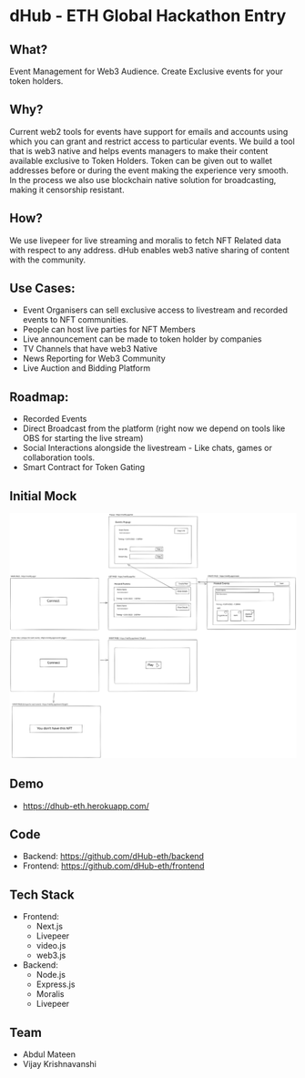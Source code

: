 # dHub - ETH Global Hackathon Entry

## What?

Event Management for Web3 Audience. Create Exclusive events for your token holders. 

## Why? 

Current web2 tools for events have support for emails and accounts using which you can grant and restrict access to particular events. We build a tool that is web3 native and helps events managers to make their content available exclusive to Token Holders. Token can be given out to wallet addresses before or during the event making the experience very smooth.
In the process we also use blockchain native solution for broadcasting, making it censorship resistant. 

## How?

We use livepeer for live streaming and moralis to fetch NFT Related data with respect to any address. dHub enables web3 native sharing of content with the community. 

## Use Cases:

* Event Organisers can sell exclusive access to livestream and recorded events to NFT communities. 
* People can host live parties for NFT Members
* Live announcement can be made to token holder by companies
* TV Channels that have web3 Native
* News Reporting for Web3 Community
* Live Auction and Bidding Platform

## Roadmap:
* Recorded Events
* Direct Broadcast from the platform (right now we depend on tools like OBS for starting the live stream)
* Social Interactions alongside the livestream - Like chats, games or collaboration tools.
* Smart Contract for Token Gating

## Initial Mock
![Initial Mocks](./ETHGlobal.svg)

## Demo
* https://dhub-eth.herokuapp.com/

## Code
* Backend: https://github.com/dHub-eth/backend
* Frontend: https://github.com/dHub-eth/frontend

## Tech Stack
* Frontend:
  * Next.js
  * Livepeer
  * video.js
  * web3.js
* Backend:
  * Node.js
  * Express.js
  * Moralis
  * Livepeer

## Team
* Abdul Mateen
* Vijay Krishnavanshi
